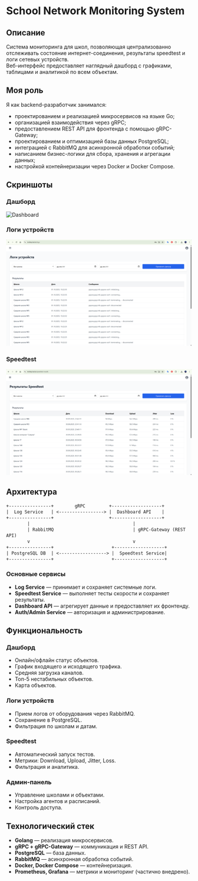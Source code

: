 # School Network Monitoring System

## Описание
Система мониторинга для школ, позволяющая централизованно отслеживать состояние интернет-соединения, результаты speedtest и логи сетевых устройств.  
Веб-интерфейс предоставляет наглядный дашборд с графиками, таблицами и аналитикой по всем объектам.  

## Моя роль
Я как backend-разработчик занимался:
- проектированием и реализацией микросервисов на языке Go;
- организацией взаимодействия через gRPC;
- предоставлением REST API для фронтенда с помощью gRPC-Gateway;
- проектированием и оптимизацией базы данных PostgreSQL;
- интеграцией с RabbitMQ для асинхронной обработки событий;
- написанием бизнес-логики для сбора, хранения и агрегации данных;
- настройкой контейнеризации через Docker и Docker Compose.

## Скриншоты  

### Дашборд  
![Dashboard](assets/dashboard.png)  

### Логи устройств  
![Logs](assets/logs.png)  

### Speedtest  
![Speedtest](assets/speedtest.png)  


## Архитектура

```
+----------------+        gRPC         +-------------------+
|  Log Service   | <-----------------> |  Dashboard API    |
+----------------+                     +-------------------+
        |                                       |
        | RabbitMQ                              | gRPC-Gateway (REST API)
        v                                       v
+----------------+                      +-------------------+
| PostgreSQL DB  | <------------------> |  Speedtest Service|
+----------------+                      +-------------------+
```

### Основные сервисы
- **Log Service** — принимает и сохраняет системные логи.
- **Speedtest Service** — выполняет тесты скорости и сохраняет результаты.
- **Dashboard API** — агрегирует данные и предоставляет их фронтенду.
- **Auth/Admin Service** — авторизация и администрирование.

## Функциональность

### Дашборд
- Онлайн/офлайн статус объектов.
- График входящего и исходящего трафика.
- Средняя загрузка каналов.
- Топ-5 нестабильных объектов.
- Карта объектов.

### Логи устройств
- Прием логов от оборудования через RabbitMQ.
- Сохранение в PostgreSQL.
- Фильтрация по школам и датам.

### Speedtest
- Автоматический запуск тестов.
- Метрики: Download, Upload, Jitter, Loss.
- Фильтрация и аналитика.

### Админ-панель
- Управление школами и объектами.
- Настройка агентов и расписаний.
- Контроль доступа.

## Технологический стек
- **Golang** — реализация микросервисов.
- **gRPC + gRPC-Gateway** — коммуникация и REST API.
- **PostgreSQL** — база данных.
- **RabbitMQ** — асинхронная обработка событий.
- **Docker, Docker Compose** — контейнеризация.
- **Prometheus, Grafana** — метрики и мониторинг (частично внедрено).
